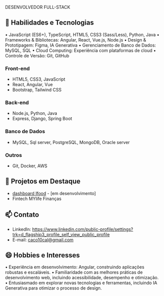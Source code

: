 DESENVOLVEDOR FULL-STACK


## 🚀 Habilidades e Tecnologias

• JavaScript (ES6+), TypeScript, HTML5, CSS3 (Sass/Less), Python, Java
• Frameworks & Bibliotecas: Angular, React, Vue.js, Node.js
• Design & Prototipagem: Figma, IA Generativa
• Gerenciamento de Banco de Dados: MySQL, SQL
• Cloud Computing: Experiência com plataformas de cloud
• Controle de Versão: Git, GitHub


### Front-end

* HTML5, CSS3, JavaScript
* React, Angular, Vue
* Bootstrap, Tailwind CSS

### Back-end

* Node.js, Python, Java
* Express, Django, Spring Boot

### Banco de Dados
* MySQL, Sql server, PostgreSQL, MongoDB, Oracle server

### Outros

* Git, Docker, AWS

## 💼 Projetos em Destaque

* [dashboard Ifood](www...) - [em desenvolvimento]
* Fintech MYlife Finanças

## 📫 Contato

* LinkedIn: https://www.linkedin.com/public-profile/settings?trk=d_flagship3_profile_self_view_public_profile
* E-mail: caco10cal@gmail.com

## 😄 Hobbies e Interesses

• Experiência em desenvolvimento: Angular, construindo aplicações robustas e escaláveis.
• Familiaridade com as melhores práticas de desenvolvimento web, incluindo acessibilidade, desempenho e otimização.
• Entusiasmado em explorar novas tecnologias e ferramentas, incluindo IA Generativa para otimizar o processo de design.


